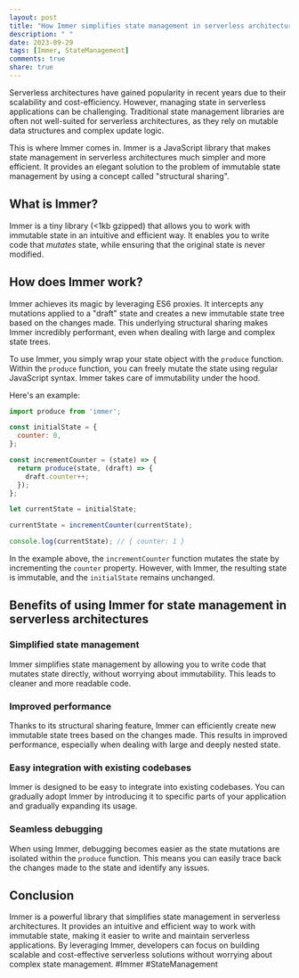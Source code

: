 ```yaml
---
layout: post
title: "How Immer simplifies state management in serverless architectures"
description: " "
date: 2023-09-29
tags: [Immer, StateManagement]
comments: true
share: true
---
```


Serverless architectures have gained popularity in recent years due to their scalability and cost-efficiency. However, managing state in serverless applications can be challenging. Traditional state management libraries are often not well-suited for serverless architectures, as they rely on mutable data structures and complex update logic.

This is where Immer comes in. Immer is a JavaScript library that makes state management in serverless architectures much simpler and more efficient. It provides an elegant solution to the problem of immutable state management by using a concept called "structural sharing".

## What is Immer?

Immer is a tiny library (<1kb gzipped) that allows you to work with immutable state in an intuitive and efficient way. It enables you to write code that *mutates* state, while ensuring that the original state is never modified.

## How does Immer work?

Immer achieves its magic by leveraging ES6 proxies. It intercepts any mutations applied to a "draft" state and creates a new immutable state tree based on the changes made. This underlying structural sharing makes Immer incredibly performant, even when dealing with large and complex state trees.

To use Immer, you simply wrap your state object with the `produce` function. Within the `produce` function, you can freely mutate the state using regular JavaScript syntax. Immer takes care of immutability under the hood.

Here's an example:

```javascript
import produce from 'immer';

const initialState = {
  counter: 0,
};

const incrementCounter = (state) => {
  return produce(state, (draft) => {
    draft.counter++;
  });
};

let currentState = initialState;

currentState = incrementCounter(currentState);

console.log(currentState); // { counter: 1 }
```

In the example above, the `incrementCounter` function mutates the state by incrementing the `counter` property. However, with Immer, the resulting state is immutable, and the `initialState` remains unchanged.

## Benefits of using Immer for state management in serverless architectures

### Simplified state management
Immer simplifies state management by allowing you to write code that mutates state directly, without worrying about immutability. This leads to cleaner and more readable code.

### Improved performance
Thanks to its structural sharing feature, Immer can efficiently create new immutable state trees based on the changes made. This results in improved performance, especially when dealing with large and deeply nested state.

### Easy integration with existing codebases
Immer is designed to be easy to integrate into existing codebases. You can gradually adopt Immer by introducing it to specific parts of your application and gradually expanding its usage.

### Seamless debugging
When using Immer, debugging becomes easier as the state mutations are isolated within the `produce` function. This means you can easily trace back the changes made to the state and identify any issues.

## Conclusion

Immer is a powerful library that simplifies state management in serverless architectures. It provides an intuitive and efficient way to work with immutable state, making it easier to write and maintain serverless applications. By leveraging Immer, developers can focus on building scalable and cost-effective serverless solutions without worrying about complex state management. #Immer #StateManagement